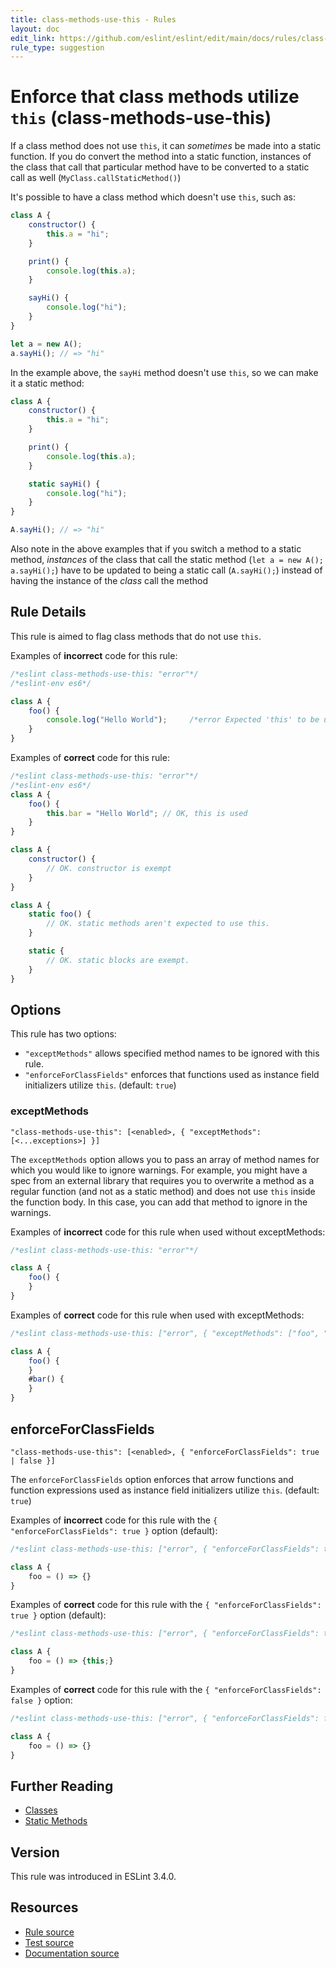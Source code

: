 ```yaml
---
title: class-methods-use-this - Rules
layout: doc
edit_link: https://github.com/eslint/eslint/edit/main/docs/rules/class-methods-use-this.md
rule_type: suggestion
---
```

<!-- Note: No pull requests accepted for this file. See README.md in the root directory for details. -->

# Enforce that class methods utilize `this` (class-methods-use-this)

If a class method does not use `this`, it can *sometimes* be made into a static function. If you do convert the method into a static function, instances of the class that call that particular method have to be converted to a static call as well (`MyClass.callStaticMethod()`)

It's possible to have a class method which doesn't use `this`, such as:

```js
class A {
    constructor() {
        this.a = "hi";
    }

    print() {
        console.log(this.a);
    }

    sayHi() {
        console.log("hi");
    }
}

let a = new A();
a.sayHi(); // => "hi"
```

In the example above, the `sayHi` method doesn't use `this`, so we can make it a static method:

```js
class A {
    constructor() {
        this.a = "hi";
    }

    print() {
        console.log(this.a);
    }

    static sayHi() {
        console.log("hi");
    }
}

A.sayHi(); // => "hi"
```

Also note in the above examples that if you switch a method to a static method, *instances* of the class that call the static method (`let a = new A(); a.sayHi();`) have to be updated to being a static call (`A.sayHi();`) instead of having the instance of the *class* call the method

## Rule Details

This rule is aimed to flag class methods that do not use `this`.

Examples of **incorrect** code for this rule:

```js
/*eslint class-methods-use-this: "error"*/
/*eslint-env es6*/

class A {
    foo() {
        console.log("Hello World");     /*error Expected 'this' to be used by class method 'foo'.*/
    }
}
```

Examples of **correct** code for this rule:

```js
/*eslint class-methods-use-this: "error"*/
/*eslint-env es6*/
class A {
    foo() {
        this.bar = "Hello World"; // OK, this is used
    }
}

class A {
    constructor() {
        // OK. constructor is exempt
    }
}

class A {
    static foo() {
        // OK. static methods aren't expected to use this.
    }

    static {
        // OK. static blocks are exempt.
    }
}
```

## Options

This rule has two options:

* `"exceptMethods"` allows specified method names to be ignored with this rule.
* `"enforceForClassFields"` enforces that functions used as instance field initializers utilize `this`. (default: `true`)

### exceptMethods

```
"class-methods-use-this": [<enabled>, { "exceptMethods": [<...exceptions>] }]
```

The `exceptMethods` option allows you to pass an array of method names for which you would like to ignore warnings. For example, you might have a spec from an external library that requires you to overwrite a method as a regular function (and not as a static method) and does not use `this` inside the function body. In this case, you can add that method to ignore in the warnings.

Examples of **incorrect** code for this rule when used without exceptMethods:

```js
/*eslint class-methods-use-this: "error"*/

class A {
    foo() {
    }
}
```

Examples of **correct** code for this rule when used with exceptMethods:

```js
/*eslint class-methods-use-this: ["error", { "exceptMethods": ["foo", "#bar"] }] */

class A {
    foo() {
    }
    #bar() {
    }
}
```

## enforceForClassFields

```
"class-methods-use-this": [<enabled>, { "enforceForClassFields": true | false }]
```

The `enforceForClassFields` option enforces that arrow functions and function expressions used as instance field initializers utilize `this`. (default: `true`)

Examples of **incorrect** code for this rule with the `{ "enforceForClassFields": true }` option (default):

```js
/*eslint class-methods-use-this: ["error", { "enforceForClassFields": true }] */

class A {
    foo = () => {}
}
```

Examples of **correct** code for this rule with the `{ "enforceForClassFields": true }` option (default):

```js
/*eslint class-methods-use-this: ["error", { "enforceForClassFields": true }] */

class A {
    foo = () => {this;}
}
```

Examples of **correct** code for this rule with the `{ "enforceForClassFields": false }` option:

```js
/*eslint class-methods-use-this: ["error", { "enforceForClassFields": false }] */

class A {
    foo = () => {}
}
```

## Further Reading

* [Classes](https://developer.mozilla.org/en-US/docs/Web/JavaScript/Reference/Classes)
* [Static Methods](https://developer.mozilla.org/en-US/docs/Web/JavaScript/Reference/Classes/static)

## Version

This rule was introduced in ESLint 3.4.0.

## Resources

* [Rule source](https://github.com/eslint/eslint/tree/HEAD/lib/rules/class-methods-use-this.js)
* [Test source](https://github.com/eslint/eslint/tree/HEAD/tests/lib/rules/class-methods-use-this.js)
* [Documentation source](https://github.com/eslint/eslint/tree/HEAD/docs/rules/class-methods-use-this.md)
